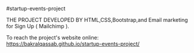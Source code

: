 #startup-events-project

THE PROJECT DEVELOPED BY HTML,CSS,Bootstrap,and Email marketing for Sign Up ( Mailchimp ).

To reach the project's website online:
https://bakralqassab.github.io/startup-events-project/


